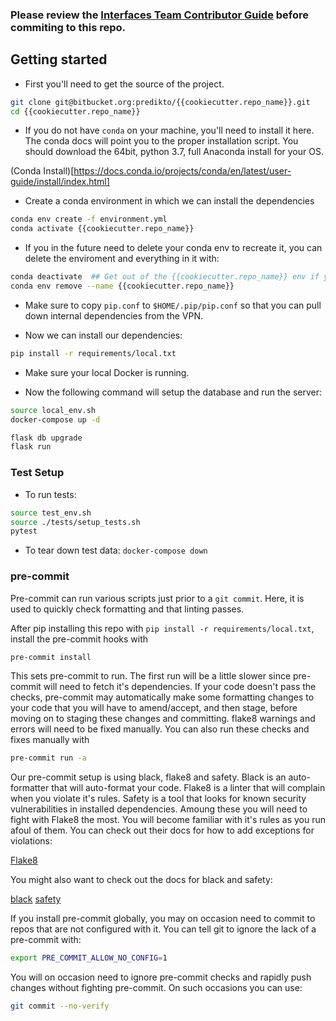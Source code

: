 ### Please review the [Interfaces Team Contributor Guide](https://predikto.atlassian.net/l/c/ZXHujzjy) before commiting to this repo.

## Getting started
- First you'll need to get the source of the project.

```bash
git clone git@bitbucket.org:predikto/{{cookiecutter.repo_name}}.git
cd {{cookiecutter.repo_name}}
```

- If you do not have `conda` on your machine, you'll need to install it here. The conda docs will point you to the proper installation script. You should download the 64bit, python 3.7, full Anaconda install for your OS.

(Conda Install)[https://docs.conda.io/projects/conda/en/latest/user-guide/install/index.html]

- Create a conda environment in which we can install the dependencies

```bash
conda env create -f environment.yml
conda activate {{cookiecutter.repo_name}}
```

- If you in the future need to delete your conda env to recreate it, you can delete the enviroment and everything in it with:

```bash
conda deactivate  ## Get out of the {{cookiecutter.repo_name}} env if you need to.
conda env remove --name {{cookiecutter.repo_name}}
```

- Make sure to copy `pip.conf` to `$HOME/.pip/pip.conf` so that you can
  pull down internal dependencies from the VPN.

- Now we can install our dependencies:

```bash
pip install -r requirements/local.txt
```

- Make sure your local Docker is running.

- Now the following command will setup the database and run the server:

```bash
source local_env.sh
docker-compose up -d

flask db upgrade
flask run

```

### Test Setup

- To run tests:

```bash
source test_env.sh
source ./tests/setup_tests.sh
pytest
```

- To tear down test data: `docker-compose down`

### pre-commit

Pre-commit can run various scripts just prior to a `git commit`. Here, it is used to quickly check formatting and that linting passes.

After pip installing this repo with `pip install -r requirements/local.txt`, install the pre-commit hooks with

```bash
pre-commit install
```

This sets pre-commit to run. The first run will be a little slower since pre-commit will need to fetch it's dependencies. If your code doesn't pass the checks, pre-commit may automatically make some formatting changes to your code that you will have to amend/accept, and then stage, before moving on to staging these changes and committing. flake8 warnings and errors will need to be fixed manually. You can also run these checks and fixes manually with

```bash
pre-commit run -a
```

Our pre-commit setup is using black, flake8 and safety. Black is an auto-formatter that will auto-format your code. Flake8 is a linter that will complain when you violate it's rules. Safety is a tool that looks for known security vulnerabilities in installed dependencies. Amoung these you will need to fight with Flake8 the most. You will become familiar with it's rules as you run afoul of them. You can check out their docs for how to add exceptions for violations:

[Flake8](https://flake8.pycqa.org/en/latest/)

You might also want to check out the docs for black and safety:

[black](https://black.readthedocs.io/en/stable/)
[safety](https://github.com/pyupio/safety)

If you install pre-commit globally, you may on occasion need to commit to repos that are not configured with it. You can tell git to ignore the lack of a pre-commit with:

```bash
export PRE_COMMIT_ALLOW_NO_CONFIG=1
```

You will on occasion need to ignore pre-commit checks and rapidly push changes without fighting pre-commit. On such occasions you can use:

```bash
git commit --no-verify
```